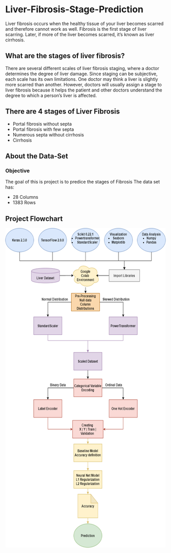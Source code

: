 # Liver-Fibrosis-Stage-Prediction
Liver fibrosis occurs when the healthy tissue of your liver becomes scarred and therefore cannot work as well. Fibrosis is the first stage of liver scarring. Later, if more of the liver becomes scarred, it’s known as liver cirrhosis.

## What are the stages of liver fibrosis?
There are several different scales of liver fibrosis staging, where a doctor determines the degree of liver damage. Since staging can be subjective, each scale has its own limitations. One doctor may think a liver is slightly more scarred than another. However, doctors will usually assign a stage to liver fibrosis because it helps the patient and other doctors understand the degree to which a person’s liver is affected.

## There are 4 stages of Liver Fibrosis

* Portal fibrosis without septa
* Portal fibrosis with few septa
* Numerous septa without cirrhosis
* Cirrhosis

## About the Data-Set
### Objective
The goal of this is project is to predice the stages of Fibrosis
The data set has:
* 28 Columns
* 1383 Rows
## Project Flowchart
<img src='Flowchart (1).png' widht=500 height=1000>
